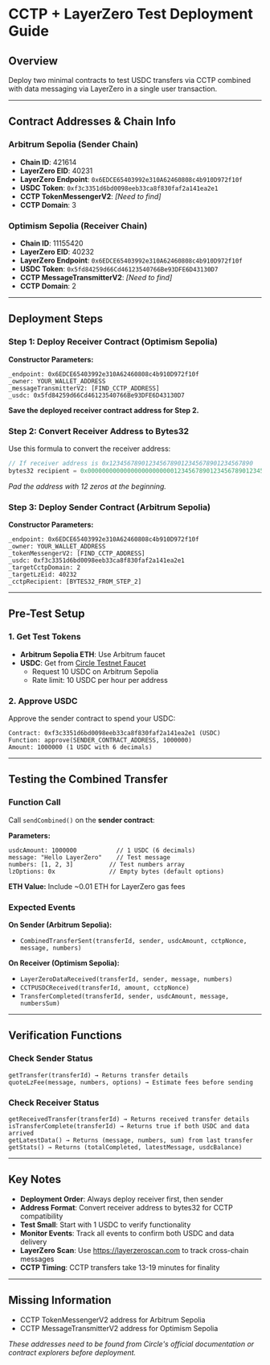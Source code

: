 # CCTP + LayerZero Test Deployment Guide

## Overview
Deploy two minimal contracts to test USDC transfers via CCTP combined with data messaging via LayerZero in a single user transaction.

---

## Contract Addresses & Chain Info

### Arbitrum Sepolia (Sender Chain)
- **Chain ID**: 421614
- **LayerZero EID**: 40231
- **LayerZero Endpoint**: `0x6EDCE65403992e310A62460808c4b910D972f10f`
- **USDC Token**: `0xf3c3351d6bd0098eeb33ca8f830faf2a141ea2e1`
- **CCTP TokenMessengerV2**: *[Need to find]*
- **CCTP Domain**: 3

### Optimism Sepolia (Receiver Chain)
- **Chain ID**: 11155420
- **LayerZero EID**: 40232
- **LayerZero Endpoint**: `0x6EDCE65403992e310A62460808c4b910D972f10f`
- **USDC Token**: `0x5fd84259d66Cd46123540766Be93DFE6D43130D7`
- **CCTP MessageTransmitterV2**: *[Need to find]*
- **CCTP Domain**: 2

---

## Deployment Steps

### Step 1: Deploy Receiver Contract (Optimism Sepolia)

**Constructor Parameters:**
```
_endpoint: 0x6EDCE65403992e310A62460808c4b910D972f10f
_owner: YOUR_WALLET_ADDRESS
_messageTransmitterV2: [FIND_CCTP_ADDRESS]
_usdc: 0x5fd84259d66Cd46123540766Be93DFE6D43130D7
```

**Save the deployed receiver contract address for Step 2.**

### Step 2: Convert Receiver Address to Bytes32

Use this formula to convert the receiver address:
```javascript
// If receiver address is 0x1234567890123456789012345678901234567890
bytes32 recipient = 0x0000000000000000000000001234567890123456789012345678901234567890
```

*Pad the address with 12 zeros at the beginning.*

### Step 3: Deploy Sender Contract (Arbitrum Sepolia)

**Constructor Parameters:**
```
_endpoint: 0x6EDCE65403992e310A62460808c4b910D972f10f
_owner: YOUR_WALLET_ADDRESS
_tokenMessengerV2: [FIND_CCTP_ADDRESS]
_usdc: 0xf3c3351d6bd0098eeb33ca8f830faf2a141ea2e1
_targetCctpDomain: 2
_targetLzEid: 40232
_cctpRecipient: [BYTES32_FROM_STEP_2]
```

---

## Pre-Test Setup

### 1. Get Test Tokens
- **Arbitrum Sepolia ETH**: Use Arbitrum faucet
- **USDC**: Get from [Circle Testnet Faucet](https://faucet.circle.com/)
  - Request 10 USDC on Arbitrum Sepolia
  - Rate limit: 10 USDC per hour per address

### 2. Approve USDC
Approve the sender contract to spend your USDC:
```
Contract: 0xf3c3351d6bd0098eeb33ca8f830faf2a141ea2e1 (USDC)
Function: approve(SENDER_CONTRACT_ADDRESS, 1000000)
Amount: 1000000 (1 USDC with 6 decimals)
```

---

## Testing the Combined Transfer

### Function Call
Call `sendCombined()` on the **sender contract**:

**Parameters:**
```
usdcAmount: 1000000           // 1 USDC (6 decimals)
message: "Hello LayerZero"    // Test message
numbers: [1, 2, 3]          // Test numbers array
lzOptions: 0x               // Empty bytes (default options)
```

**ETH Value:** Include ~0.01 ETH for LayerZero gas fees

### Expected Events

**On Sender (Arbitrum Sepolia):**
- `CombinedTransferSent(transferId, sender, usdcAmount, cctpNonce, message, numbers)`

**On Receiver (Optimism Sepolia):**
- `LayerZeroDataReceived(transferId, sender, message, numbers)`
- `CCTPUSDCReceived(transferId, amount, cctpNonce)`
- `TransferCompleted(transferId, sender, usdcAmount, message, numbersSum)`

---

## Verification Functions

### Check Sender Status
```
getTransfer(transferId) → Returns transfer details
quoteLzFee(message, numbers, options) → Estimate fees before sending
```

### Check Receiver Status
```
getReceivedTransfer(transferId) → Returns received transfer details
isTransferComplete(transferId) → Returns true if both USDC and data arrived
getLatestData() → Returns (message, numbers, sum) from last transfer
getStats() → Returns (totalCompleted, latestMessage, usdcBalance)
```

---

## Key Notes

- **Deployment Order**: Always deploy receiver first, then sender
- **Address Format**: Convert receiver address to bytes32 for CCTP compatibility  
- **Test Small**: Start with 1 USDC to verify functionality
- **Monitor Events**: Track all events to confirm both USDC and data delivery
- **LayerZero Scan**: Use https://layerzeroscan.com to track cross-chain messages
- **CCTP Timing**: CCTP transfers take 13-19 minutes for finality

---

## Missing Information
- CCTP TokenMessengerV2 address for Arbitrum Sepolia
- CCTP MessageTransmitterV2 address for Optimism Sepolia

*These addresses need to be found from Circle's official documentation or contract explorers before deployment.*